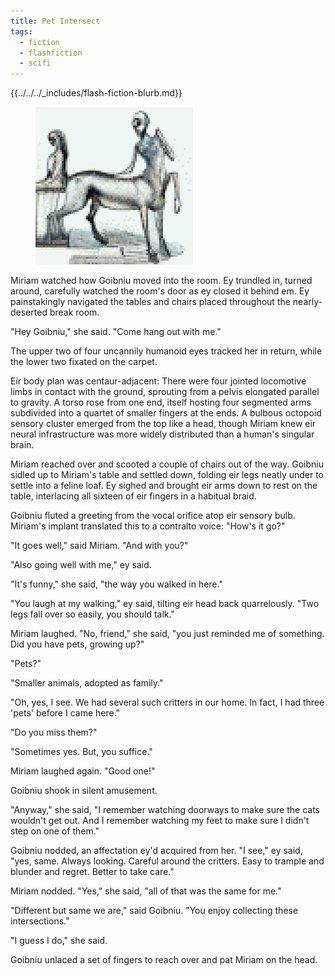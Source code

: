 ```yaml
---
title: Pet Intersect
tags:
  - fiction
  - flashfiction
  - scifi
---
```


{{../../../_includes/flash-fiction-blurb.md}}

<!--more-->

<figure class="wide"><img src="./cover.png" /></figure>

Miriam watched how Goibniu moved into the room. Ey trundled in, turned around, carefully watched the room's door as ey closed it behind em. Ey painstakingly navigated the tables and chairs placed throughout the nearly-deserted break room.

"Hey Goibniu," she said. "Come hang out with me."

The upper two of four uncannily humanoid eyes tracked her in return, while the lower two fixated on the carpet. 

Eir body plan was centaur-adjacent: There were four jointed locomotive limbs in contact with the ground, sprouting from a pelvis elongated parallel to gravity. A torso rose from one end, itself hosting four segmented arms subdivided into a quartet of smaller fingers at the ends. A bulbous octopoid sensory cluster emerged from the top like a head, though Miriam knew eir neural infrastructure was more widely distributed than a human's singular brain.

Miriam reached over and scooted a couple of chairs out of the way. Goibniu sidled up to Miriam's table and settled down, folding eir legs neatly under to settle into a feline loaf. Ey sighed and brought eir arms down to rest on the table, interlacing all sixteen of eir fingers in a habitual braid.

Goibniu fluted a greeting from the vocal orifice atop eir sensory bulb. Miriam's implant translated this to a contralto voice: "How's it go?"

"It goes well," said Miriam. "And with you?"

"Also going well with me," ey said. 

"It's funny," she said, "the way you walked in here."

"You laugh at my walking," ey said, tilting eir head back quarrelously. "Two legs fall over so easily, you should talk."

Miriam laughed. "No, friend," she said, "you just reminded me of something. Did you have pets, growing up?"

"Pets?"

"Smaller animals, adopted as family."

"Oh, yes, I see. We had several such critters in our home. In fact, I had three 'pets' before I came here."

"Do you miss them?"

"Sometimes yes. But, you suffice."

Miriam laughed again. "Good one!"

Goibniu shook in silent amusement.

"Anyway," she said, "I remember watching doorways to make sure the cats wouldn't get out. And I remember watching my feet to make sure I didn't step on one of them."

Goibniu nodded, an affectation ey'd acquired from her. "I see," ey said, "yes, same. Always looking. Careful around the critters. Easy to trample and blunder and regret. Better to take care."

Miriam nodded. "Yes," she said, "all of that was the same for me."

"Different but same we are," said Goibniu. "You enjoy collecting these intersections."

"I guess I do," she said.

Goibniu unlaced a set of fingers to reach over and pat Miriam on the head.
